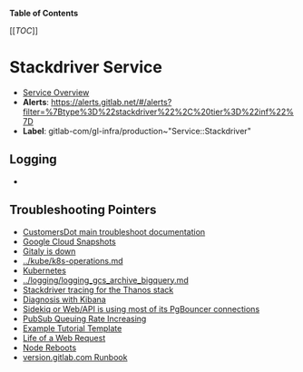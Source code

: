 <!-- MARKER: do not edit this section directly. Edit services/service-catalog.yml then run scripts/generate-docs -->

**Table of Contents**

[[_TOC_]]

# Stackdriver Service

* [Service Overview](https://dashboards.gitlab.net/d/USVj3qHmk/logging)
* **Alerts**: <https://alerts.gitlab.net/#/alerts?filter=%7Btype%3D%22stackdriver%22%2C%20tier%3D%22inf%22%7D>
* **Label**: gitlab-com/gl-infra/production~"Service::Stackdriver"

## Logging

* []()

## Troubleshooting Pointers

* [CustomersDot main troubleshoot documentation](../customersdot/overview.md)
* [Google Cloud Snapshots](../disaster-recovery/gcp-snapshots.md)
* [Gitaly is down](../gitaly/gitaly-down.md)
* [../kube/k8s-operations.md](../kube/k8s-operations.md)
* [Kubernetes](../kube/kubernetes.md)
* [../logging/logging_gcs_archive_bigquery.md](../logging/logging_gcs_archive_bigquery.md)
* [Stackdriver tracing for the Thanos stack](../monitoring/thanos-tracing.md)
* [Diagnosis with Kibana](../onboarding/kibana-diagnosis.md)
* [Sidekiq or Web/API is using most of its PgBouncer connections](../pgbouncer/pgbouncer-saturation.md)
* [PubSub Queuing Rate Increasing](../pubsub/pubsub-queing.md)
* [Example Tutorial Template](../tutorials/example_tutorial_template.md)
* [Life of a Web Request](../tutorials/overview_life_of_a_web_request.md)
* [Node Reboots](../uncategorized/node-reboots.md)
* [version.gitlab.com Runbook](../version/version-gitlab-com.md)
<!-- END_MARKER -->

<!-- ## Summary -->

<!-- ## Architecture -->

<!-- ## Performance -->

<!-- ## Scalability -->

<!-- ## Availability -->

<!-- ## Durability -->

<!-- ## Security/Compliance -->

<!-- ## Monitoring/Alerting -->

<!-- ## Links to further Documentation -->
